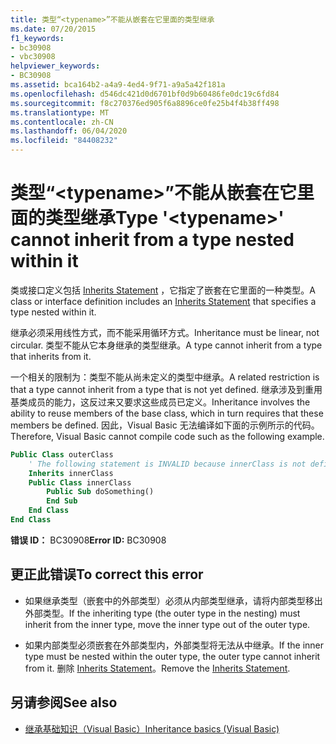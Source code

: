 ```yaml
---
title: 类型“<typename>”不能从嵌套在它里面的类型继承
ms.date: 07/20/2015
f1_keywords:
- bc30908
- vbc30908
helpviewer_keywords:
- BC30908
ms.assetid: bca164b2-a4a9-4ed4-9f71-a9a5a42f181a
ms.openlocfilehash: d546dc421d0d6701bf0d9b60486fe0dc19c6fd84
ms.sourcegitcommit: f8c270376ed905f6a8896ce0fe25b4f4b38ff498
ms.translationtype: MT
ms.contentlocale: zh-CN
ms.lasthandoff: 06/04/2020
ms.locfileid: "84408232"
---
```

# <a name="type-typename-cannot-inherit-from-a-type-nested-within-it"></a><span data-ttu-id="d91dd-102">类型“\<typename>”不能从嵌套在它里面的类型继承</span><span class="sxs-lookup"><span data-stu-id="d91dd-102">Type '\<typename>' cannot inherit from a type nested within it</span></span>
<span data-ttu-id="d91dd-103">类或接口定义包括 [Inherits Statement](../language-reference/statements/inherits-statement.md) ，它指定了嵌套在它里面的一种类型。</span><span class="sxs-lookup"><span data-stu-id="d91dd-103">A class or interface definition includes an [Inherits Statement](../language-reference/statements/inherits-statement.md) that specifies a type nested within it.</span></span>  
  
 <span data-ttu-id="d91dd-104">继承必须采用线性方式，而不能采用循环方式。</span><span class="sxs-lookup"><span data-stu-id="d91dd-104">Inheritance must be linear, not circular.</span></span> <span data-ttu-id="d91dd-105">类型不能从它本身继承的类型继承。</span><span class="sxs-lookup"><span data-stu-id="d91dd-105">A type cannot inherit from a type that inherits from it.</span></span>  
  
 <span data-ttu-id="d91dd-106">一个相关的限制为：类型不能从尚未定义的类型中继承。</span><span class="sxs-lookup"><span data-stu-id="d91dd-106">A related restriction is that a type cannot inherit from a type that is not yet defined.</span></span> <span data-ttu-id="d91dd-107">继承涉及到重用基类成员的能力，这反过来又要求这些成员已定义。</span><span class="sxs-lookup"><span data-stu-id="d91dd-107">Inheritance involves the ability to reuse members of the base class, which in turn requires that these members be defined.</span></span> <span data-ttu-id="d91dd-108">因此，Visual Basic 无法编译如下面的示例所示的代码。</span><span class="sxs-lookup"><span data-stu-id="d91dd-108">Therefore, Visual Basic cannot compile code such as the following example.</span></span>  
  
```vb  
Public Class outerClass  
    ' The following statement is INVALID because innerClass is not defined.  
    Inherits innerClass  
    Public Class innerClass  
        Public Sub doSomething()  
        End Sub  
    End Class  
End Class  
```  
  
 <span data-ttu-id="d91dd-109">**错误 ID：** BC30908</span><span class="sxs-lookup"><span data-stu-id="d91dd-109">**Error ID:** BC30908</span></span>  
  
## <a name="to-correct-this-error"></a><span data-ttu-id="d91dd-110">更正此错误</span><span class="sxs-lookup"><span data-stu-id="d91dd-110">To correct this error</span></span>  
  
- <span data-ttu-id="d91dd-111">如果继承类型（嵌套中的外部类型）必须从内部类型继承，请将内部类型移出外部类型。</span><span class="sxs-lookup"><span data-stu-id="d91dd-111">If the inheriting type (the outer type in the nesting) must inherit from the inner type, move the inner type out of the outer type.</span></span>  
  
- <span data-ttu-id="d91dd-112">如果内部类型必须嵌套在外部类型内，外部类型将无法从中继承。</span><span class="sxs-lookup"><span data-stu-id="d91dd-112">If the inner type must be nested within the outer type, the outer type cannot inherit from it.</span></span> <span data-ttu-id="d91dd-113">删除 [Inherits Statement](../language-reference/statements/inherits-statement.md)。</span><span class="sxs-lookup"><span data-stu-id="d91dd-113">Remove the [Inherits Statement](../language-reference/statements/inherits-statement.md).</span></span>  
  
## <a name="see-also"></a><span data-ttu-id="d91dd-114">另请参阅</span><span class="sxs-lookup"><span data-stu-id="d91dd-114">See also</span></span>

- [<span data-ttu-id="d91dd-115">继承基础知识（Visual Basic）</span><span class="sxs-lookup"><span data-stu-id="d91dd-115">Inheritance basics (Visual Basic)</span></span>](../programming-guide/language-features/objects-and-classes/inheritance-basics.md)
